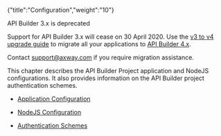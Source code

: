{"title":"Configuration","weight":"10"}

API Builder 3.x is deprecated

Support for API Builder 3.x will cease on 30 April 2020. Use the [v3 to v4 upgrade guide](https://docs.axway.com/bundle/API_Builder_4x_allOS_en/page/api_builder_v3_to_v4_upgrade_guide.html) to migrate all your applications to [API Builder 4.x](https://docs.axway.com/bundle/API_Builder_4x_allOS_en/page/api_builder_getting_started_guide.html).

Contact [support@axway.com](mailto:support@axway.com) if you require migration assistance.

This chapter describes the API Builder Project application and NodeJS configurations. It also provides information on the API Builder project authentication schemes.

* [Application Configuration](/docs/appc/Axway_API_Builder/API_Builder/API_Builder_Developer_Guide/API_Builder_Project/Configuration/Application_Configuration/)

* [NodeJS Configuration](/docs/appc/Axway_API_Builder/API_Builder/API_Builder_Developer_Guide/API_Builder_Project/Configuration/NodeJS_Configuration/)

* [Authentication Schemes](/docs/appc/Axway_API_Builder/API_Builder/API_Builder_Developer_Guide/API_Builder_Project/Configuration/Authentication_Schemes/)
